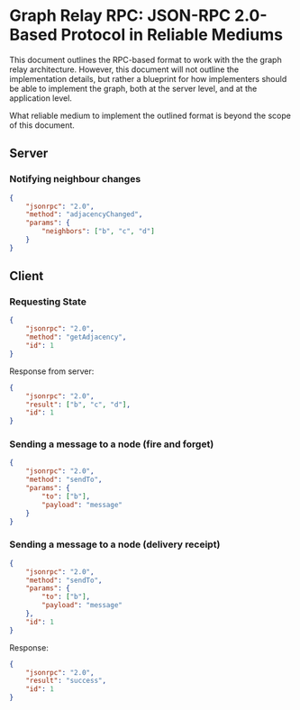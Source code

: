# Graph Relay RPC: JSON-RPC 2.0-Based Protocol in Reliable Mediums

This document outlines the RPC-based format to work with the the graph relay architecture. However, this document will not outline the implementation details, but rather a blueprint for how implementers should be able to implement the graph, both at the server level, and at the application level.

What reliable medium to implement the outlined format is beyond the scope of this document.

## Server

### Notifying neighbour changes

```json
{
	"jsonrpc": "2.0",
	"method": "adjacencyChanged",
	"params": {
		"neighbors": ["b", "c", "d"]
	}
}
```

## Client

### Requesting State

```json
{
	"jsonrpc": "2.0",
	"method": "getAdjacency",
	"id": 1
}
```

Response from server:

```json
{
	"jsonrpc": "2.0",
	"result": ["b", "c", "d"],
	"id": 1
}
```

### Sending a message to a node (fire and forget)

```json
{
	"jsonrpc": "2.0",
	"method": "sendTo",
	"params": {
		"to": ["b"],
		"payload": "message"
	}
}
```

### Sending a message to a node (delivery receipt)

```json
{
	"jsonrpc": "2.0",
	"method": "sendTo",
	"params": {
		"to": ["b"],
		"payload": "message"
	},
	"id": 1
}
```

Response:

```json
{
	"jsonrpc": "2.0",
	"result": "success",
	"id": 1
}
```
